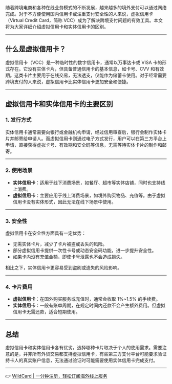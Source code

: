随着跨境电商和各种在线业务模式的不断发展，越来越多的境外支付可以通过网络完成。对于不方便使用国内信用卡或注重支付安全性的人来说，虚拟信用卡（Virtual Credit Card，简称 VCC）成为了解决跨境支付问题的有效工具。本文将为大家详细介绍虚拟信用卡和实体信用卡的区别。

---

## 什么是虚拟信用卡？

虚拟信用卡（VCC）是一种临时性的数字信用卡，通常以万事达卡或 VISA 卡的形式存在。它没有实体卡片，但具备普通信用卡的基本信息，如卡号、CVV 和有效期。这类卡片主要用于在线交易，无法透支，仅能作为储蓄卡使用。对于经常需要跨境支付的人来说，虚拟信用卡比实体信用卡更加安全和便捷。

---

## 虚拟信用卡和实体信用卡的主要区别

### 1. 发行方式

实体信用卡通常需要向银行或金融机构申请，经过信用审查后，银行会制作实体卡片并邮寄给申请人。而虚拟信用卡则通过电子方式发行，用户可以在第三方平台上申请，直接获得虚拟卡号、有效期和安全码等信息，无需等待实体卡片的制作和邮寄。

---

### 2. 使用场景

- **实体信用卡**：适用于线下消费场景，如餐厅、超市等实体店铺，同时也支持线上消费。
- **虚拟信用卡**：主要应用于线上消费场景，如境外购买物品、充值等。由于虚拟信用卡没有实体形式，因此无法在线下场景中使用。

---

### 3. 安全性

虚拟信用卡在安全性方面具有一定优势：

- 无需实体卡片，减少了卡片被盗或丢失的风险。
- 部分虚拟信用卡提供一次性卡号或动态安全码功能，进一步提升安全性。
- 如果卡内没有充值金额，即使卡号泄露也不会造成损失。

相比之下，实体信用卡更容易受到盗刷或遗失的风险影响。

---

### 4. 卡片费用

- **虚拟信用卡**：在国外购买服务或充值时，通常会收取 1%~1.5% 的手续费。
- **实体信用卡**：一般有账单周期，在规定时间内还款不会产生额外费用。但虚拟信用卡无需还款，适合短期使用。

---

## 总结

虚拟信用卡和实体信用卡各有优劣，选择哪种卡片取决于个人的使用需求。需要注意的是，并非所有外贸交易都支持虚拟信用卡，有些第三方支付平台可能要求验证持卡人的真实账户信息，无法通过验证时可能需要使用实体信用卡完成支付。

---

👉 [WildCard | 一分钟注册，轻松订阅海外线上服务](https://bit.ly/bewildcard)
